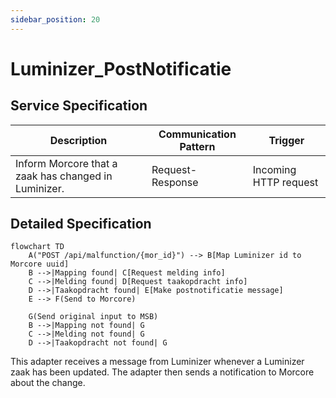 ```yaml
---
sidebar_position: 20
---
```


# Luminizer_PostNotificatie

## Service Specification
| Description | Communication Pattern | Trigger | 
| --- | --- | --- | 
| Inform Morcore that a zaak has changed in Luminizer. | Request-Response | Incoming HTTP request

## Detailed Specification
```mermaid
flowchart TD
    A("POST /api/malfunction/{mor_id}") --> B[Map Luminizer id to Morcore uuid]
    B -->|Mapping found| C[Request melding info]
    C -->|Melding found| D[Request taakopdracht info]
    D -->|Taakopdracht found| E[Make postnotificatie message]
    E --> F(Send to Morcore)
    
    G(Send original input to MSB)
    B -->|Mapping not found| G
    C -->|Melding not found| G
    D -->|Taakopdracht not found| G
```

This adapter receives a message from Luminizer whenever a Luminizer zaak has been updated. The adapter then sends a notification to Morcore about the change.